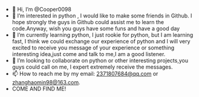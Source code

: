- 👋 Hi, I’m @Cooper0098
- 👀 I’m interested in python , I would like to make some friends in Github. I  hope strongly the guys in Github could assist me to learn the code.Anyway, wish you guys have some funs and have a good day  
- 🌱 I’m currently learning python, I just rookie for python, but I am learning fast, I think we could exchange our experience of python and I will very excited to receive you message of your experience or something  interesting idea,just come and talk to me,I am a good listener. 
- 💞️ I’m looking to collaborate on python or other interesting projects,you guys could call on me, I expert extremely receive the messages. 
- 📫 How to reach me by my email: 2371807684@qq.com or zhanghaomin98@163.com.  
- COME AND FIND ME! 

